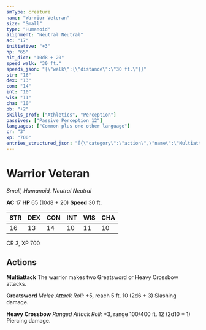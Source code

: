 ```yaml
---
smType: creature
name: "Warrior Veteran"
size: "Small"
type: "Humanoid"
alignment: "Neutral Neutral"
ac: "17"
initiative: "+3"
hp: "65"
hit_dice: "10d8 + 20"
speed_walk: "30 ft."
speeds_json: "{\"walk\":{\"distance\":\"30 ft.\"}}"
str: "16"
dex: "13"
con: "14"
int: "10"
wis: "11"
cha: "10"
pb: "+2"
skills_prof: ["Athletics", "Perception"]
passives: ["Passive Perception 12"]
languages: ["Common plus one other language"]
cr: "3"
xp: "700"
entries_structured_json: "[{\"category\":\"action\",\"name\":\"Multiattack\",\"text\":\"The warrior makes two Greatsword or Heavy Crossbow attacks.\"},{\"category\":\"action\",\"name\":\"Greatsword\",\"text\":\"*Melee Attack Roll:* +5, reach 5 ft. 10 (2d6 + 3) Slashing damage.\",\"kind\":\"Melee Attack Roll\",\"to_hit\":\"+5\",\"range\":\"5 ft\",\"damage\":\"10 (2d6 + 3) Slashing\"},{\"category\":\"action\",\"name\":\"Heavy Crossbow\",\"text\":\"*Ranged Attack Roll:* +3, range 100/400 ft. 12 (2d10 + 1) Piercing damage.\",\"kind\":\"Ranged Attack Roll\",\"to_hit\":\"+3\",\"range\":\"100/400 ft\",\"damage\":\"12 (2d10 + 1) Piercing\"}]"
---
```


# Warrior Veteran
*Small, Humanoid, Neutral Neutral*

**AC** 17
**HP** 65 (10d8 + 20)
**Speed** 30 ft.

| STR | DEX | CON | INT | WIS | CHA |
| --- | --- | --- | --- | --- | --- |
| 16 | 13 | 14 | 10 | 11 | 10 |

CR 3, XP 700

## Actions

**Multiattack**
The warrior makes two Greatsword or Heavy Crossbow attacks.

**Greatsword**
*Melee Attack Roll:* +5, reach 5 ft. 10 (2d6 + 3) Slashing damage.

**Heavy Crossbow**
*Ranged Attack Roll:* +3, range 100/400 ft. 12 (2d10 + 1) Piercing damage.
